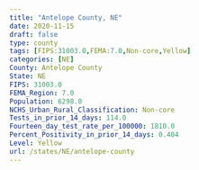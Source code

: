 ```yaml
---
title: "Antelope County, NE"
date: 2020-11-15
draft: false
type: county
tags: [FIPS:31003.0,FEMA:7.0,Non-core,Yellow]
categories: [NE]
County: Antelope County
State: NE
FIPS: 31003.0
FEMA_Region: 7.0
Population: 6298.0
NCHS_Urban_Rural_Classification: Non-core
Tests_in_prior_14_days: 114.0
Fourteen_day_test_rate_per_100000: 1810.0
Percent_Positivity_in_prior_14_days: 0.404
Level: Yellow
url: /states/NE/antelope-county
---
```



